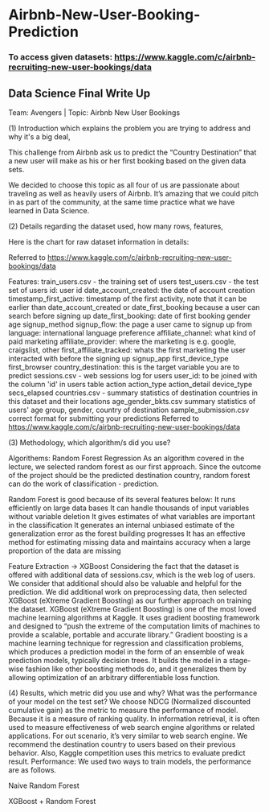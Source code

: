 # Airbnb-New-User-Booking-Prediction

### To access given datasets: https://www.kaggle.com/c/airbnb-recruiting-new-user-bookings/data

## Data Science Final Write Up
Team: Avengers | Topic: Airbnb New User Bookings

(1) Introduction which explains the problem you are trying to address and why it's a big deal, 

This challenge from Airbnb ask us to predict the “Country Destination” that a new user will make as his or her first booking based on the given data sets.

We decided to choose this topic as all four of us are passionate about traveling as well as heavily users of Airbnb. It’s amazing that we could pitch in as part of the community, at the same time practice what we have learned in Data Science. 

(2) Details regarding the dataset used, how many rows, features, 

Here is the chart for raw dataset information in details: 



Referred to https://www.kaggle.com/c/airbnb-recruiting-new-user-bookings/data

Features:
train_users.csv - the training set of users
test_users.csv - the test set of users
id: user id
date_account_created: the date of account creation
timestamp_first_active: timestamp of the first activity, note that it can be earlier than date_account_created or date_first_booking because a user can search before signing up
date_first_booking: date of first booking
gender
age
signup_method
signup_flow: the page a user came to signup up from
language: international language preference
affiliate_channel: what kind of paid marketing
affiliate_provider: where the marketing is e.g. google, craigslist, other
first_affiliate_tracked: whats the first marketing the user interacted with before the signing up
signup_app
first_device_type
first_browser
country_destination: this is the target variable you are to predict
sessions.csv - web sessions log for users
user_id: to be joined with the column 'id' in users table
action
action_type
action_detail
device_type
secs_elapsed
countries.csv -
summary statistics of destination countries in this dataset and their locations
age_gender_bkts.csv 
summary statistics of users' age group, gender, country of destination
sample_submission.csv 
correct format for submitting your predictions
Referred to https://www.kaggle.com/c/airbnb-recruiting-new-user-bookings/data

(3) Methodology, which algorithm/s did you use? 

Algorithems:
Random Forest Regression
As an algorithm covered in the lecture, we selected random forest as our first approach.
Since the outcome of the project should be the predicted destination country, random forest can do the work of classification - prediction.

Random Forest is good because of its several features below:
It runs efficiently on large data bases
It can handle thousands of input variables without variable deletion
It gives estimates of what variables are important in the classification
It generates an internal unbiased estimate of the generalization error as the forest building progresses
It has an effective method for estimating missing data and maintains accuracy when a large proportion of the data are missing

Feature Extraction -> XGBoost
Considering the fact that the dataset is offered with additional data of sessions.csv, which is the web log of users. We consider that additional should also be valuable and helpful for the prediction.
We did additional work on preprocessing data, then selected XGBoost (eXtreme
Gradient Boosting) as our further approach on training the dataset. 
XGBoost (eXtreme Gradient Boosting) is one of the most loved machine learning algorithms at Kaggle. It uses gradient boosting framework and designed to “push the extreme of the computation limits of machines to provide a scalable, portable and accurate library.”
Gradient boosting is a machine learning technique for regression and classification problems, which produces a prediction model in the form of an ensemble of weak prediction models, typically decision trees. It builds the model in a stage-wise fashion like other boosting methods do, and it generalizes them by allowing optimization of an arbitrary differentiable loss function.


(4) Results, which metric did you use and why? What was the performance of your model on the test set?
We choose NDCG (Normalized discounted cumulative gain) as the metric to measure the performance of model. Because it is a measure of ranking quality. In information retrieval, it is often used to measure effectiveness of web search engine algorithms or related applications. For out scenario, it’s very similar to web search engine. We recommend the destination country to users based on their previous behavior. Also, Kaggle competition uses this metrics to evaluate predict result. 
Performance:
We used two ways to train models, the performance are as follows.


Naive Random Forest


XGBoost + Random Forest

